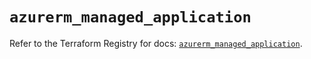 # `azurerm_managed_application`

Refer to the Terraform Registry for docs: [`azurerm_managed_application`](https://registry.terraform.io/providers/hashicorp/azurerm/3.108.0/docs/resources/managed_application).
